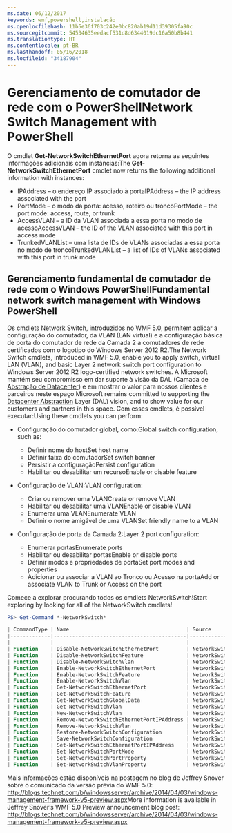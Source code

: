 ```yaml
---
ms.date: 06/12/2017
keywords: wmf,powershell,instalação
ms.openlocfilehash: 11b5e36f703c242e0bc820ab19d11d39305fa90c
ms.sourcegitcommit: 54534635eedacf531d8d6344019dc16a50b8b441
ms.translationtype: HT
ms.contentlocale: pt-BR
ms.lasthandoff: 05/16/2018
ms.locfileid: "34187904"
---
```

# <a name="network-switch-management-with-powershell"></a><span data-ttu-id="c742f-102">Gerenciamento de comutador de rede com o PowerShell</span><span class="sxs-lookup"><span data-stu-id="c742f-102">Network Switch Management with PowerShell</span></span>

<span data-ttu-id="c742f-103">O cmdlet **Get-NetworkSwitchEthernetPort** agora retorna as seguintes informações adicionais com instâncias:</span><span class="sxs-lookup"><span data-stu-id="c742f-103">The **Get-NetworkSwitchEthernetPort** cmdlet now returns the following additional information with instances:</span></span>

- <span data-ttu-id="c742f-104">IPAddress – o endereço IP associado à porta</span><span class="sxs-lookup"><span data-stu-id="c742f-104">IPAddress – the IP address associated with the port</span></span>
- <span data-ttu-id="c742f-105">PortMode – o modo da porta: acesso, roteiro ou tronco</span><span class="sxs-lookup"><span data-stu-id="c742f-105">PortMode – the port mode: access, route, or trunk</span></span>
- <span data-ttu-id="c742f-106">AccessVLAN – a ID da VLAN associada a essa porta no modo de acesso</span><span class="sxs-lookup"><span data-stu-id="c742f-106">AccessVLAN – the ID of the VLAN associated with this port in access mode</span></span>
- <span data-ttu-id="c742f-107">TrunkedVLANList – uma lista de IDs de VLANs associadas a essa porta no modo de tronco</span><span class="sxs-lookup"><span data-stu-id="c742f-107">TrunkedVLANList – a list of IDs of VLANs associated with this port in trunk mode</span></span>

## <a name="fundamental-network-switch-management-with-windows-powershell"></a><span data-ttu-id="c742f-108">Gerenciamento fundamental de comutador de rede com o Windows PowerShell</span><span class="sxs-lookup"><span data-stu-id="c742f-108">Fundamental network switch management with Windows PowerShell</span></span>

<span data-ttu-id="c742f-109">Os cmdlets Network Switch, introduzidos no WMF 5.0, permitem aplicar a configuração do comutador, da VLAN (LAN virtual) e a configuração básica de porta do comutador de rede da Camada 2 a comutadores de rede certificados com o logotipo do Windows Server 2012 R2.</span><span class="sxs-lookup"><span data-stu-id="c742f-109">The Network Switch cmdlets, introduced in WMF 5.0, enable you to apply switch, virtual LAN (VLAN), and basic Layer 2 network switch port configuration to Windows Server 2012 R2 logo-certified network switches.</span></span> <span data-ttu-id="c742f-110">A Microsoft mantém seu compromisso em dar suporte à visão da DAL (Camada de [Abstração de Datacenter](http://technet.microsoft.com/cloud/dal.aspx)) e em mostrar o valor para nossos clientes e parceiros neste espaço.</span><span class="sxs-lookup"><span data-stu-id="c742f-110">Microsoft remains committed to supporting the [Datacenter Abstraction](http://technet.microsoft.com/cloud/dal.aspx) Layer (DAL) vision, and to show value for our customers and partners in this space.</span></span> <span data-ttu-id="c742f-111">Com esses cmdlets, é possível executar:</span><span class="sxs-lookup"><span data-stu-id="c742f-111">Using these cmdlets you can perform:</span></span>

- <span data-ttu-id="c742f-112">Configuração do comutador global, como:</span><span class="sxs-lookup"><span data-stu-id="c742f-112">Global switch configuration, such as:</span></span>
    - <span data-ttu-id="c742f-113">Definir nome do host</span><span class="sxs-lookup"><span data-stu-id="c742f-113">Set host name</span></span>
    - <span data-ttu-id="c742f-114">Definir faixa do comutador</span><span class="sxs-lookup"><span data-stu-id="c742f-114">Set switch banner</span></span>
    - <span data-ttu-id="c742f-115">Persistir a configuração</span><span class="sxs-lookup"><span data-stu-id="c742f-115">Persist configuration</span></span>
    - <span data-ttu-id="c742f-116">Habilitar ou desabilitar um recurso</span><span class="sxs-lookup"><span data-stu-id="c742f-116">Enable or disable feature</span></span>

- <span data-ttu-id="c742f-117">Configuração de VLAN:</span><span class="sxs-lookup"><span data-stu-id="c742f-117">VLAN configuration:</span></span>
    - <span data-ttu-id="c742f-118">Criar ou remover uma VLAN</span><span class="sxs-lookup"><span data-stu-id="c742f-118">Create or remove VLAN</span></span>
    - <span data-ttu-id="c742f-119">Habilitar ou desabilitar uma VLAN</span><span class="sxs-lookup"><span data-stu-id="c742f-119">Enable or disable VLAN</span></span>
    - <span data-ttu-id="c742f-120">Enumerar uma VLAN</span><span class="sxs-lookup"><span data-stu-id="c742f-120">Enumerate VLAN</span></span>
    - <span data-ttu-id="c742f-121">Definir o nome amigável de uma VLAN</span><span class="sxs-lookup"><span data-stu-id="c742f-121">Set friendly name to a VLAN</span></span>

- <span data-ttu-id="c742f-122">Configuração de porta da Camada 2:</span><span class="sxs-lookup"><span data-stu-id="c742f-122">Layer 2 port configuration:</span></span>
    - <span data-ttu-id="c742f-123">Enumerar portas</span><span class="sxs-lookup"><span data-stu-id="c742f-123">Enumerate ports</span></span>
    - <span data-ttu-id="c742f-124">Habilitar ou desabilitar portas</span><span class="sxs-lookup"><span data-stu-id="c742f-124">Enable or disable ports</span></span>
    - <span data-ttu-id="c742f-125">Definir modos e propriedades de porta</span><span class="sxs-lookup"><span data-stu-id="c742f-125">Set port modes and properties</span></span>
    - <span data-ttu-id="c742f-126">Adicionar ou associar a VLAN ao Tronco ou Acesso na porta</span><span class="sxs-lookup"><span data-stu-id="c742f-126">Add or associate VLAN to Trunk or Access on the port</span></span>

<span data-ttu-id="c742f-127">Comece a explorar procurando todos os cmdlets NetworkSwitch!</span><span class="sxs-lookup"><span data-stu-id="c742f-127">Start exploring by looking for all of the NetworkSwitch cmdlets!</span></span>

```powershell
PS> Get-Command *-NetworkSwitch*

| CommandType | Name                                      | Source        |
|-------------|-------------------------------------------|---------------|
|             |                                           |               |
| Function    | Disable-NetworkSwitchEthernetPort         | NetworkSwitch |
| Function    | Disable-NetworkSwitchFeature              | NetworkSwitch |
| Function    | Disable-NetworkSwitchVlan                 | NetworkSwitch |
| Function    | Enable-NetworkSwitchEthernetPort          | NetworkSwitch |
| Function    | Enable-NetworkSwitchFeature               | NetworkSwitch |
| Function    | Enable-NetworkSwitchVlan                  | NetworkSwitch |
| Function    | Get-NetworkSwitchEthernetPort             | NetworkSwitch |
| Function    | Get-NetworkSwitchFeature                  | NetworkSwitch |
| Function    | Get-NetworkSwitchGlobalData               | NetworkSwitch |
| Function    | Get-NetworkSwitchVlan                     | NetworkSwitch |
| Function    | New-NetworkSwitchVlan                     | NetworkSwitch |
| Function    | Remove-NetworkSwitchEthernetPortIPAddress | NetworkSwitch |
| Function    | Remove-NetworkSwitchVlan                  | NetworkSwitch |
| Function    | Restore-NetworkSwitchConfiguration        | NetworkSwitch |
| Function    | Save-NetworkSwitchConfiguration           | NetworkSwitch |
| Function    | Set-NetworkSwitchEthernetPortIPAddress    | NetworkSwitch |
| Function    | Set-NetworkSwitchPortMode                 | NetworkSwitch |
| Function    | Set-NetworkSwitchPortProperty             | NetworkSwitch |
| Function    | Set-NetworkSwitchVlanProperty             | NetworkSwitch |
```

<span data-ttu-id="c742f-128">Mais informações estão disponíveis na postagem no blog de Jeffrey Snover sobre o comunicado da versão prévia do WMF 5.0: <http://blogs.technet.com/b/windowsserver/archive/2014/04/03/windows-management-framework-v5-preview.aspx></span><span class="sxs-lookup"><span data-stu-id="c742f-128">More information is available in Jeffrey Snover’s WMF 5.0 Preview announcement blog post: <http://blogs.technet.com/b/windowsserver/archive/2014/04/03/windows-management-framework-v5-preview.aspx></span></span>
